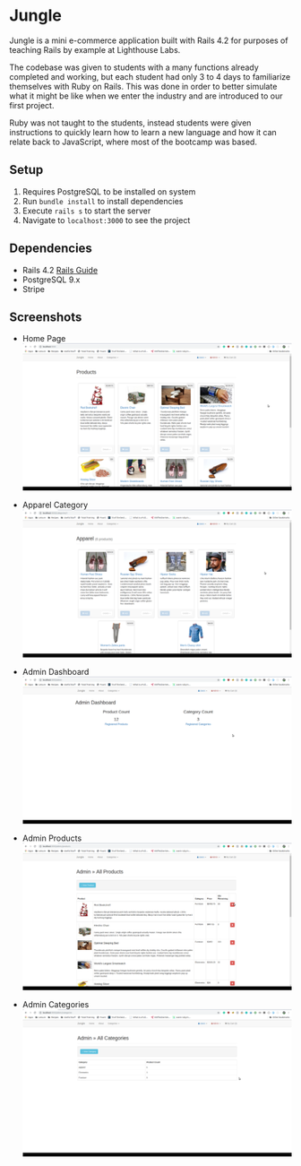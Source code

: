 # Jungle

Jungle is a mini e-commerce application built with Rails 4.2 for purposes of teaching Rails by example at Lighthouse Labs.

The codebase was given to students with a many functions already completed and working, but each student had only 3 to 4 days to familiarize themselves with Ruby on Rails. This was done in order to better simulate what it might be like when we enter the industry and are introduced to our first project.

Ruby was not taught to the students, instead students were given instructions to quickly learn how to learn a new language and how it can relate back to JavaScript, where most of the bootcamp was based.

## Setup

1.  Requires PostgreSQL to be installed on system
2.  Run `bundle install` to install dependencies
3.  Execute `rails s` to start the server
4.  Navigate to `localhost:3000` to see the project

## Dependencies

-   Rails 4.2 [Rails Guide](http://guides.rubyonrails.org/v4.2/)
-   PostgreSQL 9.x
-   Stripe

## Screenshots

-   Home Page
    ![Home Page](/docs/images/home_page.png)

-   Apparel Category
    ![Apparel Category](/docs/images/category_apparel.png)

-   Admin Dashboard
    ![Admin Dashboard](/docs/images/admin_dashboard.png)

-   Admin Products
    ![Admin Products](/docs/images/admin_products.png)

-   Admin Categories
    ![Admin Categories](/docs/images/admin_categories.png)
